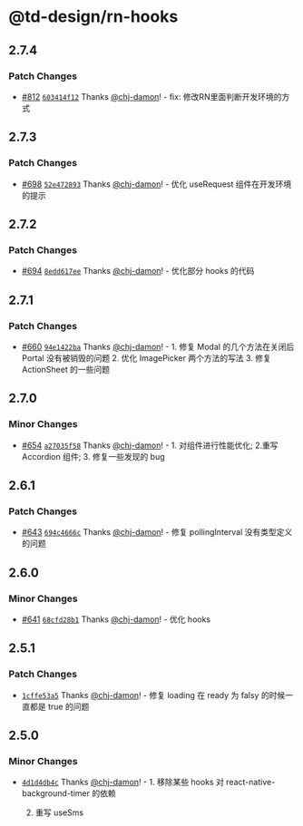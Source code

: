 # @td-design/rn-hooks

## 2.7.4

### Patch Changes

- [#812](https://github.com/thundersdata-frontend/td-design/pull/812) [`603414f12`](https://github.com/thundersdata-frontend/td-design/commit/603414f12353bdd2ae1ffa1655fcddf8b799029b) Thanks [@chj-damon](https://github.com/chj-damon)! - fix: 修改RN里面判断开发环境的方式

## 2.7.3

### Patch Changes

- [#698](https://github.com/thundersdata-frontend/td-design/pull/698) [`52e472893`](https://github.com/thundersdata-frontend/td-design/commit/52e472893db980bbbc0131fe45da2188ec681542) Thanks [@chj-damon](https://github.com/chj-damon)! - 优化 useRequest 组件在开发环境的提示

## 2.7.2

### Patch Changes

- [#694](https://github.com/thundersdata-frontend/td-design/pull/694) [`8edd617ee`](https://github.com/thundersdata-frontend/td-design/commit/8edd617eee2d62d4c6daa6aa1c348464325cd358) Thanks [@chj-damon](https://github.com/chj-damon)! - 优化部分 hooks 的代码

## 2.7.1

### Patch Changes

- [#660](https://github.com/thundersdata-frontend/td-design/pull/660) [`94e1422ba`](https://github.com/thundersdata-frontend/td-design/commit/94e1422babc364a236695e12a80718336a039e70) Thanks [@chj-damon](https://github.com/chj-damon)! - 1. 修复 Modal 的几个方法在关闭后 Portal 没有被销毁的问题 2. 优化 ImagePicker 两个方法的写法 3. 修复 ActionSheet 的一些问题

## 2.7.0

### Minor Changes

- [#654](https://github.com/thundersdata-frontend/td-design/pull/654) [`a27035f58`](https://github.com/thundersdata-frontend/td-design/commit/a27035f58266c625742c9d03171cedbb913ac199) Thanks [@chj-damon](https://github.com/chj-damon)! - 1. 对组件进行性能优化; 2.重写 Accordion 组件; 3. 修复一些发现的 bug

## 2.6.1

### Patch Changes

- [#643](https://github.com/thundersdata-frontend/td-design/pull/643) [`694c4666c`](https://github.com/thundersdata-frontend/td-design/commit/694c4666c116869ee9321dd579113136603b8ba3) Thanks [@chj-damon](https://github.com/chj-damon)! - 修复 pollingInterval 没有类型定义的问题

## 2.6.0

### Minor Changes

- [#641](https://github.com/thundersdata-frontend/td-design/pull/641) [`68cfd28b1`](https://github.com/thundersdata-frontend/td-design/commit/68cfd28b1f3bc9bebfe8b6eda4979102054fb8df) Thanks [@chj-damon](https://github.com/chj-damon)! - 优化 hooks

## 2.5.1

### Patch Changes

- [`1cffe53a5`](https://github.com/thundersdata-frontend/td-design/commit/1cffe53a553b66a78b09a34ad091afae5cfc56c7) Thanks [@chj-damon](https://github.com/chj-damon)! - 修复 loading 在 ready 为 falsy 的时候一直都是 true 的问题

## 2.5.0

### Minor Changes

- [`4d1d4db4c`](https://github.com/thundersdata-frontend/td-design/commit/4d1d4db4c83b1d37810af6c289adfade573364d8) Thanks [@chj-damon](https://github.com/chj-damon)! - 1. 移除某些 hooks 对 react-native-background-timer 的依赖

  2. 重写 useSms
